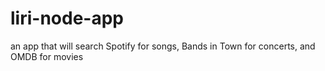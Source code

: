# liri-node-app
an app that will search Spotify for songs, Bands in Town for concerts, and OMDB for movies
